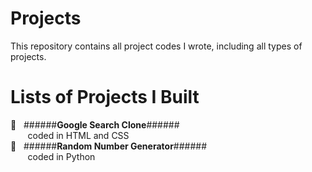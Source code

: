 # Projects
This repository contains all project codes I wrote, including all types of projects.

# Lists of Projects I Built
🔸&nbsp;&nbsp;&nbsp;######**Google Search Clone**######<br />
  &nbsp;&nbsp;&nbsp;&nbsp;&nbsp;&nbsp;&nbsp;coded in HTML and CSS<br />
🔸&nbsp;&nbsp;&nbsp;######**Random Number Generator**######<br />
  &nbsp;&nbsp;&nbsp;&nbsp;&nbsp;&nbsp;&nbsp;coded in Python
